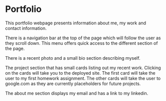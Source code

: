# Portfolio

This portfolio webpage presents information about me, my work and contact information.

There is a navigation bar at the top of the page which will follow the user as they scroll down. 
This menu offers quick access to the different section of the page.

There is a recent photo and a small bio section describing myself.

The project section that has small cards listing out my recent work. Clicking on the cards will take you to the deployed site.
The first card will take the user to my first homework assignment. The other cards will take the user to google.com as they are 
currently placeholders for future projects.

The about me section displays my email and has a link to my linkedin.